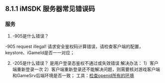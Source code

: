 ## 8.1.1 iMSDK 服务器常见错误码

### 服务


1. -905是什么错误？

  -905 request illegal!   请求安全鉴权码计算错误，请检查客户端的配置，keystore、iGameId是否一一对应；

2. -205是什么错误？
  是用户登录态鉴权不通过或失效错误
  解决办法：
  1）客户端重新登录一次
  2）客户端重新登录还不能解决问题，则需要核对游戏客户端和GameSrv后端环境是否一致；
  工具：[检查openid所有的环境](https://open-beta.itop.qq.com/tools/env.php?imsdk_iOpenid=)


